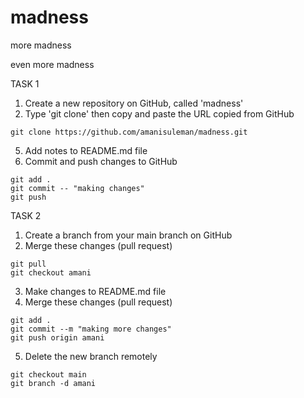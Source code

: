 # madness

more madness

even more madness

TASK 1

1. Create a new repository on GitHub, called 'madness'
2. Type 'git clone' then copy and paste the URL copied from GitHub

```
git clone https://github.com/amanisuleman/madness.git
```

5. Add notes to README.md file
6. Commit and push changes to GitHub

```
git add .
git commit -- "making changes"
git push
```

TASK 2

1. Create a branch from your main branch on GitHub
2. Merge these changes (pull request)

```
git pull
git checkout amani
```

3. Make changes to README.md file
4. Merge these changes (pull request)

```
git add .
git commit --m "making more changes"
git push origin amani
```

5. Delete the new branch remotely

```
git checkout main
git branch -d amani
```
